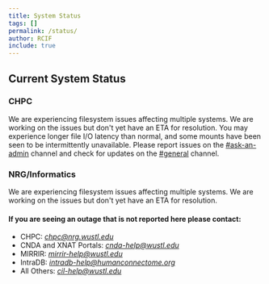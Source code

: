 ```yaml
---
title: System Status
tags: []
permalink: /status/
author: RCIF
include: true
---
```

## Current System Status

### CHPC
We are experiencing filesystem issues affecting multiple systems.  We are working on the issues but don't yet have an ETA for resolution. You may experience longer file I/O latency than normal, and some mounts have been seen to be intermittently unavailable. Please report issues on the [#ask-an-admin](https://mir-rcif.slack.com/archives/C05SQC1SJ0Y) channel and check for updates on the [#general](https://mir-rcif.slack.com/archives/C05R707TT7F) channel.

### NRG/Informatics 
We are experiencing filesystem issues affecting multiple systems.  We are working on the issues but don't yet have an ETA for resolution.

#### If you are seeing an outage that is not reported here please contact:

* CHPC:  *chpc@nrg.wustl.edu*
* CNDA and XNAT Portals:  *cnda-help@wustl.edu*
* MIRRIR:  *mirrir-help@wustl.edu*
* IntraDB:  *intradb-help@humanconnectome.org*
* All Others:  *cil-help@wustl.edu*

